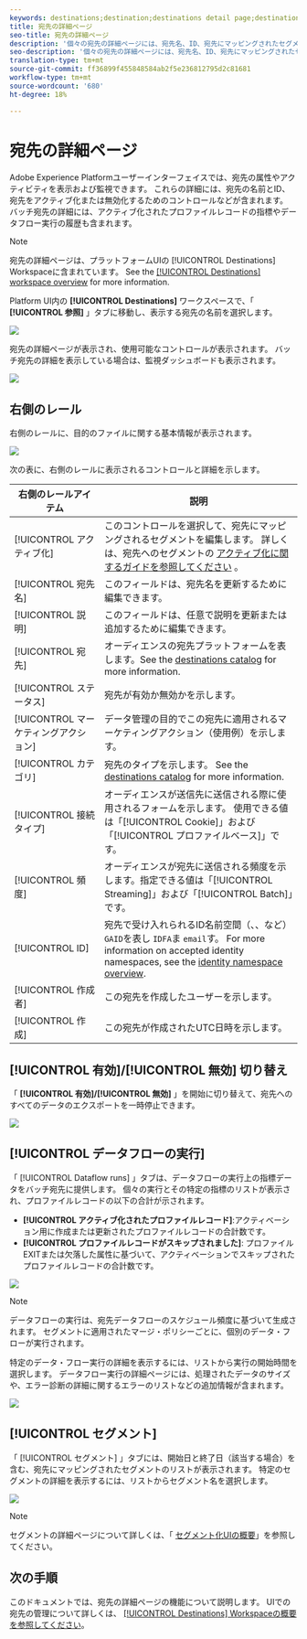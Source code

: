```yaml
---
keywords: destinations;destination;destinations detail page;destinations details page
title: 宛先の詳細ページ
seo-title: 宛先の詳細ページ
description: '個々の宛先の詳細ページには、宛先名、ID、宛先にマッピングされたセグメントなど、宛先の詳細の概要が表示され、アクティベーションを編集したり、データフローを有効／無効化したりするコントロールが表示されます。 '
seo-description: '個々の宛先の詳細ページには、宛先名、ID、宛先にマッピングされたセグメントなど、宛先の詳細の概要が表示され、アクティベーションを編集したり、データフローを有効／無効化したりするコントロールが表示されます。 '
translation-type: tm+mt
source-git-commit: ff36899f455848584ab2f5e236812795d2c81681
workflow-type: tm+mt
source-wordcount: '680'
ht-degree: 18%

---
```



# 宛先の詳細ページ

Adobe Experience Platformユーザーインターフェイスでは、宛先の属性やアクティビティを表示および監視できます。 これらの詳細には、宛先の名前とID、宛先をアクティブ化または無効化するためのコントロールなどが含まれます。 バッチ宛先の詳細には、アクティブ化されたプロファイルレコードの指標やデータフロー実行の履歴も含まれます。

>[!NOTE]
>
>宛先の詳細ページは、プラットフォームUIの [!UICONTROL Destinations] Workspaceに含まれています。 See the [[!UICONTROL Destinations] workspace overview](./destinations-workspace.md) for more information.

Platform UI内の **[!UICONTROL Destinations]** ワークスペースで、「 **[!UICONTROL 参照]** 」タブに移動し、表示する宛先の名前を選択します。

![](./assets/details-page/select-destination.png)

宛先の詳細ページが表示され、使用可能なコントロールが表示されます。 バッチ宛先の詳細を表示している場合は、監視ダッシュボードも表示されます。

![](./assets/details-page/details.png)

## 右側のレール

右側のレールに、目的のファイルに関する基本情報が表示されます。

![](./assets/details-page/right-rail.png)

次の表に、右側のレールに表示されるコントロールと詳細を示します。

| 右側のレールアイテム | 説明 |
| --- | --- |
| [!UICONTROL アクティブ化] | このコントロールを選択して、宛先にマッピングされるセグメントを編集します。 詳しくは、宛先へのセグメントの [アクティブ化に関するガイドを参照してください](/help/rtcdp/destinations/activate-destinations.md) 。 |
| [!UICONTROL 宛先名] | このフィールドは、宛先名を更新するために編集できます。 |
| [!UICONTROL 説明] | このフィールドは、任意で説明を更新または追加するために編集できます。 |
| [!UICONTROL 宛先] | オーディエンスの宛先プラットフォームを表します。See the [destinations catalog](./destinations-catalog.md) for more information. |
| [!UICONTROL ステータス] | 宛先が有効か無効かを示します。 |
| [!UICONTROL マーケティングアクション] | データ管理の目的でこの宛先に適用されるマーケティングアクション（使用例）を示します。 |
| [!UICONTROL カテゴリ] | 宛先のタイプを示します。 See the [destinations catalog](./destinations-catalog.md) for more information. |
| [!UICONTROL 接続タイプ] | オーディエンスが送信先に送信される際に使用されるフォームを示します。 使用できる値は「[!UICONTROL Cookie]」および「[!UICONTROL プロファイルベース]」です。 |
| [!UICONTROL 頻度] | オーディエンスが宛先に送信される頻度を示します。指定できる値は「[!UICONTROL Streaming]」および「[!UICONTROL Batch]」です。 |
| [!UICONTROL ID] | 宛先で受け入れられるID名前空間（、、など） `GAID`を表し `IDFA`ま `email`す。 For more information on accepted identity namespaces, see the [identity namespace overview](../../identity-service/namespaces.md). |
| [!UICONTROL 作成者] | この宛先を作成したユーザーを示します。 |
| [!UICONTROL 作成] | この宛先が作成されたUTC日時を示します。 |

## [!UICONTROL 有効]/[!UICONTROL 無効] 切り替え

「 **[!UICONTROL 有効]/[!UICONTROL 無効]** 」を開始に切り替えて、宛先へのすべてのデータのエクスポートを一時停止できます。

![](./assets/details-page/enable-disable.png)

## [!UICONTROL データフローの実行]

「 [!UICONTROL Dataflow runs] 」タブは、データフローの実行上の指標データをバッチ宛先に提供します。 個々の実行とその特定の指標のリストが表示され、プロファイルレコードの以下の合計が示されます。

* **[!UICONTROL アクティブ化されたプロファイルレコード]**:アクティベーション用に作成または更新されたプロファイルレコードの合計数です。
* **[!UICONTROL プロファイルレコードがスキップされました]**: プロファイルEXITまたは欠落した属性に基づいて、アクティベーションでスキップされたプロファイルレコードの合計数です。

![](./assets/details-page/dataflow-runs.png)

>[!NOTE]
>
>データフローの実行は、宛先データフローのスケジュール頻度に基づいて生成されます。 セグメントに適用されたマージ・ポリシーごとに、個別のデータ・フローが実行されます。

特定のデータ・フロー実行の詳細を表示するには、リストから実行の開始時間を選択します。 データフロー実行の詳細ページには、処理されたデータのサイズや、エラー診断の詳細に関するエラーのリストなどの追加情報が含まれます。

![](./assets/details-page/dataflow.png)

## [!UICONTROL セグメント]

「 [!UICONTROL セグメント] 」タブには、開始日と終了日（該当する場合）を含む、宛先にマッピングされたセグメントのリストが表示されます。 特定のセグメントの詳細を表示するには、リストからセグメント名を選択します。

![](./assets/details-page/segments.png)

>[!NOTE]
>
>セグメントの詳細ページについて詳しくは、「 [セグメント化UIの概要](../../segmentation/ui/overview.md#segment-details)」を参照してください。

## 次の手順

このドキュメントでは、宛先の詳細ページの機能について説明します。 UIでの宛先の管理について詳しくは、 [[!UICONTROL Destinations] Workspaceの概要を参照してください](./destinations-workspace.md)。